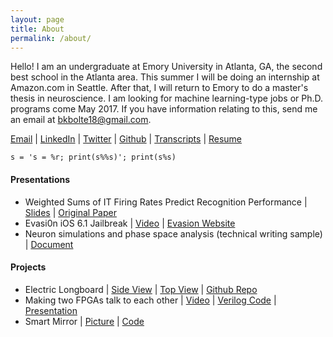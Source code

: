 ```yaml
---
layout: page
title: About
permalink: /about/
---
```


Hello! I am an undergraduate at Emory University in Atlanta, GA, the second best
school in the Atlanta area. This summer I will be doing an internship at Amazon.com
in Seattle. After that, I will return to Emory to do a master's thesis in neuroscience.
I am looking for machine learning-type jobs or Ph.D. programs come May 2017. If you have
information relating to this, send me an email at bkbolte18@gmail.com.

[Email](mailto:bkbolte18@gmail.com) \| [LinkedIn](https://www.linkedin.com/in/benjamin-bolte-37337686) \| [Twitter](https://twitter.com/code__kansas) \| [Github](https://github.com/codekansas) \| [Transcripts](https://github.com/codekansas/jobs/blob/master/unofficial_transcript.pdf) \| [Resume](https://github.com/codekansas/jobs/blob/master/resume/cv_12.pdf)

`s = 's = %r; print(s%%s)'; print(s%s)`

#### Presentations

 - Weighted Sums of IT Firing Rates Predict Recognition Performance
| [Slides](https://drive.google.com/file/d/0B4Po_rQ05VxJZ0Y2YUM0aEtncTA/view?usp=sharing)
| [Original Paper](http://www.jneurosci.org/content/35/39/13402.short)
 - Evasi0n iOS 6.1 Jailbreak
| [Video](https://www.youtube.com/watch?v=myT1HfmJ43Q)
| [Evasion Website](http://evasi0n.com/iOS6/)
 - Neuron simulations and phase space analysis (technical writing sample)
| [Document](https://drive.google.com/file/d/0B4Po_rQ05VxJYjM2MHQ3NXZvU00/view?usp=sharing)

#### Projects

 - Electric Longboard
| [Side View](https://raw.githubusercontent.com/codekansas/electric-longboard/master/side_view.jpg)
| [Top View](https://raw.githubusercontent.com/codekansas/electric-longboard/master/top_view.jpg)
| [Github Repo](https://github.com/codekansas/electric-longboard)
 - Making two FPGAs talk to each other
| [Video](https://drive.google.com/file/d/0B4Po_rQ05VxJdzNVc0xiZjRmd00/view)
| [Verilog Code](https://docs.google.com/document/d/1tnkjv1U_YGLsozmywy_tF7uurL-iGzs3qrH-8x3dZQU/edit)
| [Presentation](https://docs.google.com/presentation/d/1EeGCTz75rqUiZlUaGq5zngbZyf86yFCVq00SnlURxes/edit?usp=sharing)
 - Smart Mirror
| [Picture](https://goo.gl/photos/m9iZ4fcbizQ68LEX7)
| [Code](https://github.com/codekansas/hackemory-2016)
